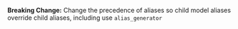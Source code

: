 **Breaking Change:** Change the precedence of aliases so child model aliases override child aliases, 
including use `alias_generator`
